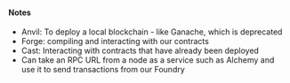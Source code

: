 #### Notes

- Anvil: To deploy a local blockchain - like Ganache, which is deprecated
- Forge: compiling and interacting with our contracts
- Cast: Interacting with contracts that have already been deployed
- Can take an RPC URL from a node as a service such as Alchemy and use it to send transactions from our Foundry